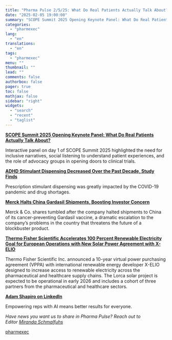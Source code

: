 ```yaml
---
title: "Pharma Pulse 2/5/25: What Do Real Patients Actually Talk About? ADHD Stimulant Dispensing Decreased Over Past Decade & more"
date: "2025-02-05 19:00:00"
summary: "SCOPE Summit 2025 Opening Keynote Panel: What Do Real Patients Actually Talk About?Interactive panel on day 1 of SCOPE Summit 2025 highlighted the need for inclusive narratives, social listening to understand patient experiences, and the role of advocacy groups in opening doors to clinical trials.ADHD Stimulant Dispensing Decreased Over the..."
categories:
  - "pharmexec"
lang:
  - "en"
translations:
  - "en"
tags:
  - "pharmexec"
menu: ""
thumbnail: ""
lead: ""
comments: false
authorbox: false
pager: true
toc: false
mathjax: false
sidebar: "right"
widgets:
  - "search"
  - "recent"
  - "taglist"
---
```


[**SCOPE Summit 2025 Opening Keynote Panel: What Do Real Patients Actually Talk About?**](https://www.appliedclinicaltrialsonline.com/view/scope-summit-2025-opening-keynote-panel-real-patients)

Interactive panel on day 1 of SCOPE Summit 2025 highlighted the need for inclusive narratives, social listening to understand patient experiences, and the role of advocacy groups in opening doors to clinical trials.

[**ADHD Stimulant Dispensing Decreased Over the Past Decade, Study Finds**](https://www.pharmacytimes.com/view/adhd-stimulant-dispensing-decreased-over-the-past-decade-study-finds)

Prescription stimulant dispensing was greatly impacted by the COVID-19 pandemic and drug shortages.

[**Merck Halts China Gardasil Shipments, Boosting Investor Concern**](https://www.bloomberg.com/news/articles/2025-02-04/merck-halts-gardasil-sales-in-china-dragging-on-2025-outlook)

Merck & Co. shares tumbled after the company halted shipments to China of its cancer-preventing Gardasil vaccine, a dramatic escalation to the company’s problems in the country that threatens the future of a blockbuster product.

[**Thermo Fisher Scientific Accelerates 100 Percent Renewable Electricity Goal for European Operations with New Solar Power Agreement with X-ELIO**](https://www.businesswire.com/news/home/20250204112044/en)

Thermo Fisher Scientific Inc. announced a 10-year virtual power purchasing agreement (VPPA) with international renewable energy developer X-ELIO designed to increase access to renewable electricity across the pharmaceutical and healthcare supply chains. The Lorca solar project is expected to be operational in early 2026 and includes a cohort of three partners from the pharmaceutical and healthcare sectors.

[**Adam Shapiro on LinkedIn**](https://www.linkedin.com/feed/update/urn:li:activity:7290768287536173056?commentUrn=urn%3Ali%3Acomment%3A%28activity%3A7290768287536173056%2C7291049786797867009%29&dashCommentUrn=urn%3Ali%3Afsd_comment%3A%287291049786797867009%2Curn%3Ali%3Aactivity%3A7290768287536173056%29)

Empowering reps with AI means better results for everyone.

*Have news you want us to share in Pharma Pulse? Reach out to Editor [Miranda Schmalfuhs](mailto:mschmalfuhs@mjhlifesciences.com)*

[pharmexec](https://www.pharmexec.com/view/pharma-pulse-2-5-25-)
